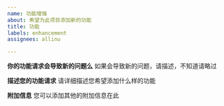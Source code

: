 ```yaml
---
name: 功能增强
about: 希望为此项目添加新的功能
title: 功能
labels: enhancement
assignees: allinu

---
```


**你的功能请求会导致新的问题么**
如果会导致新的问题，请描述，不知道请略过

**描述您的功能请求**
请详细描述您希望添加什么样的功能

**附加信息**
您可以添加其他的附加信息在此
